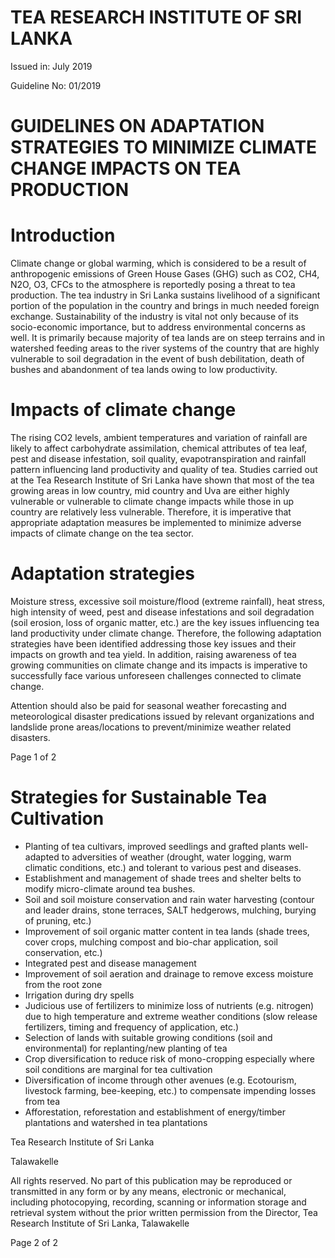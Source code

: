 # TEA RESEARCH INSTITUTE OF SRI LANKA

Issued in: July 2019

Guideline No: 01/2019

# GUIDELINES ON ADAPTATION STRATEGIES TO MINIMIZE CLIMATE CHANGE IMPACTS ON TEA PRODUCTION

# Introduction

Climate change or global warming, which is considered to be a result of anthropogenic emissions of Green House Gases (GHG) such as CO2, CH4, N2O, O3, CFCs to the atmosphere is reportedly posing a threat to tea production. The tea industry in Sri Lanka sustains livelihood of a significant portion of the population in the country and brings in much needed foreign exchange. Sustainability of the industry is vital not only because of its socio-economic importance, but to address environmental concerns as well. It is primarily because majority of tea lands are on steep terrains and in watershed feeding areas to the river systems of the country that are highly vulnerable to soil degradation in the event of bush debilitation, death of bushes and abandonment of tea lands owing to low productivity.

# Impacts of climate change

The rising CO2 levels, ambient temperatures and variation of rainfall are likely to affect carbohydrate assimilation, chemical attributes of tea leaf, pest and disease infestation, soil quality, evapotranspiration and rainfall pattern influencing land productivity and quality of tea. Studies carried out at the Tea Research Institute of Sri Lanka have shown that most of the tea growing areas in low country, mid country and Uva are either highly vulnerable or vulnerable to climate change impacts while those in up country are relatively less vulnerable. Therefore, it is imperative that appropriate adaptation measures be implemented to minimize adverse impacts of climate change on the tea sector.

# Adaptation strategies

Moisture stress, excessive soil moisture/flood (extreme rainfall), heat stress, high intensity of weed, pest and disease infestations and soil degradation (soil erosion, loss of organic matter, etc.) are the key issues influencing tea land productivity under climate change. Therefore, the following adaptation strategies have been identified addressing those key issues and their impacts on growth and tea yield. In addition, raising awareness of tea growing communities on climate change and its impacts is imperative to successfully face various unforeseen challenges connected to climate change.

Attention should also be paid for seasonal weather forecasting and meteorological disaster predications issued by relevant organizations and landslide prone areas/locations to prevent/minimize weather related disasters.

Page 1 of 2
# Strategies for Sustainable Tea Cultivation

- Planting of tea cultivars, improved seedlings and grafted plants well-adapted to adversities of weather (drought, water logging, warm climatic conditions, etc.) and tolerant to various pest and diseases.
- Establishment and management of shade trees and shelter belts to modify micro-climate around tea bushes.
- Soil and soil moisture conservation and rain water harvesting (contour and leader drains, stone terraces, SALT hedgerows, mulching, burying of pruning, etc.)
- Improvement of soil organic matter content in tea lands (shade trees, cover crops, mulching compost and bio-char application, soil conservation, etc.)
- Integrated pest and disease management
- Improvement of soil aeration and drainage to remove excess moisture from the root zone
- Irrigation during dry spells
- Judicious use of fertilizers to minimize loss of nutrients (e.g. nitrogen) due to high temperature and extreme weather conditions (slow release fertilizers, timing and frequency of application, etc.)
- Selection of lands with suitable growing conditions (soil and environmental) for replanting/new planting of tea
- Crop diversification to reduce risk of mono-cropping especially where soil conditions are marginal for tea cultivation
- Diversification of income through other avenues (e.g. Ecotourism, livestock farming, bee-keeping, etc.) to compensate impending losses from tea
- Afforestation, reforestation and establishment of energy/timber plantations and watershed in tea plantations

Tea Research Institute of Sri Lanka

Talawakelle


All rights reserved. No part of this publication may be reproduced or transmitted in any form or by any means, electronic or mechanical, including photocopying, recording, scanning or information storage and retrieval system without the prior written permission from the Director, Tea Research Institute of Sri Lanka, Talawakelle

Page 2 of 2